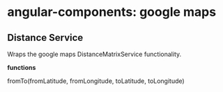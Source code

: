 # angular-components: google maps
Distance Service
---
Wraps the google maps DistanceMatrixService functionality.

**functions**

fromTo(fromLatitude, fromLongitude, toLatitude, toLongitude)